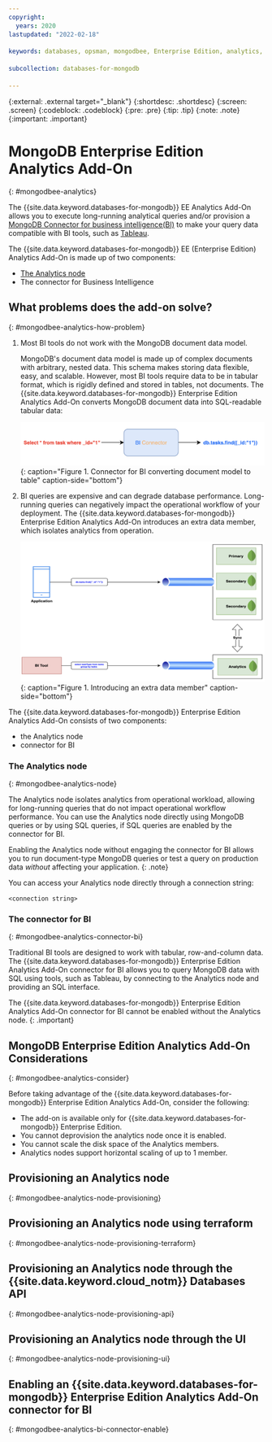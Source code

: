 ```yaml
---
copyright:
  years: 2020
lastupdated: "2022-02-18"

keywords: databases, opsman, mongodbee, Enterprise Edition, analytics, bi connector

subcollection: databases-for-mongodb

---
```


{:external: .external target="_blank"}
{:shortdesc: .shortdesc}
{:screen: .screen}
{:codeblock: .codeblock}
{:pre: .pre}
{:tip: .tip}
{:note: .note}
{:important: .important}

# MongoDB Enterprise Edition Analytics Add-On
{: #mongodbee-analytics}

The {{site.data.keyword.databases-for-mongodb}} EE Analytics Add-On allows you to execute long-running analytical queries and/or provision a [MongoDB Connector for business intelligence(BI)](https://docs.mongodb.com/bi-connector/current/) to make your query data compatible with BI tools, such as [Tableau](https://www.tableau.com/).

The {{site.data.keyword.databases-for-mongodb}} EE (Enterprise Edition) Analytics Add-On is made up of two components:
- [The Analytics node]()
- The connector for Business Intelligence

## What problems does the add-on solve?
{: #mongodbee-analytics-how-problem}

1. Most BI tools do not work with the MongoDB document data model. 

    MongoDB's document data model is made up of complex documents with arbitrary, nested data. This schema makes storing data flexible, easy, and scalable. However, most BI tools require data to be in tabular format, which is rigidly defined and stored in tables, not documents. The {{site.data.keyword.databases-for-mongodb}} Enterprise Edition Analytics Add-On converts MongoDB document data into SQL-readable tabular data:

    ![Connector for BI converting document model to table](images/bi-connector-model.png){: caption="Figure 1. Connector for BI converting document model to table" caption-side="bottom"}

1. BI queries are expensive and can degrade database performance. 
    Long-running queries can negatively impact the operational workflow of your deployment. The {{site.data.keyword.databases-for-mongodb}} Enterprise Edition Analytics Add-On introduces an extra data member, which isolates analytics from operation.

    ![Introducing an extra data member](images/bi-connector-extra-data-member.png){: caption="Figure 1. Introducing an extra data member" caption-side="bottom"}
    

The {{site.data.keyword.databases-for-mongodb}} Enterprise Edition Analytics Add-On consists of two components:
- the Analytics node
- connector for BI

### The Analytics node
{: #mongodbee-analytics-node}

The Analytics node isolates analytics from operational workload, allowing for long-running queries that do not impact operational workflow performance. You can use the Analytics node directly using MongoDB queries or by using SQL queries, if SQL queries are enabled by the connector for BI. 

Enabling the Analytics node without engaging the connector for BI allows you to run document-type MongoDB queries or test a query on production data _without_ affecting your application. 
{: .note}

You can access your Analytics node directly through a connection string:

```shell
<connection string>
```

### The connector for BI
{: #mongodbee-analytics-connector-bi}

Traditional BI tools are designed to work with tabular, row-and-column data. The {{site.data.keyword.databases-for-mongodb}} Enterprise Edition Analytics Add-On connector for BI allows you to query MongoDB data with SQL using tools, such as Tableau, by connecting to the Analytics node and providing an SQL interface.

The {{site.data.keyword.databases-for-mongodb}} Enterprise Edition Analytics Add-On connector for BI cannot be enabled without the Analytics node.
{: .important}

## MongoDB Enterprise Edition Analytics Add-On Considerations
{: #mongodbee-analytics-consider}

Before taking advantage of the {{site.data.keyword.databases-for-mongodb}} Enterprise Edition Analytics Add-On, consider the following:

- The add-on is available only for {{site.data.keyword.databases-for-mongodb}} Enterprise Edition.
- You cannot deprovision the analytics node once it is enabled.
- You cannot scale the disk space of the Analytics members.
- Analytics nodes support horizontal scaling of up to 1 member.

## Provisioning an Analytics node
{: #mongodbee-analytics-node-provisioning}

## Provisioning an Analytics node using terraform
{: #mongodbee-analytics-node-provisioning-terraform}



## Provisioning an Analytics node through the {{site.data.keyword.cloud_notm}} Databases API
{: #mongodbee-analytics-node-provisioning-api}



## Provisioning an Analytics node through the UI
{: #mongodbee-analytics-node-provisioning-ui}


## Enabling an {{site.data.keyword.databases-for-mongodb}} Enterprise Edition Analytics Add-On connector for BI
{: #mongodbee-analytics-bi-connector-enable}


